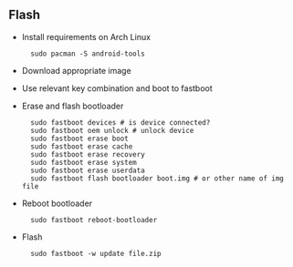 ## Flash

- Install requirements on Arch Linux

		sudo pacman -S android-tools

- Download appropriate image
- Use relevant key combination and boot to fastboot
- Erase and flash bootloader

		sudo fastboot devices # is device connected?
		sudo fastboot oem unlock # unlock device
		sudo fastboot erase boot
		sudo fastboot erase cache
		sudo fastboot erase recovery
		sudo fastboot erase system
		sudo fastboot erase userdata
		sudo fastboot flash bootloader boot.img # or other name of img file

- Reboot bootloader

		sudo fastboot reboot-bootloader

- Flash

		sudo fastboot -w update file.zip
